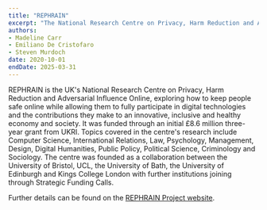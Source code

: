 ```yaml
---
title: "REPHRAIN"
excerpt: "The National Research Centre on Privacy, Harm Reduction and Adversarial Influence Online, is a collaboration between the University of Bristol, UCL, the University of Bath, the University of Edinburgh and Kings College London."
authors:
- Madeline Carr
- Emiliano De Cristofaro
- Steven Murdoch
date: 2020-10-01
endDate: 2025-03-31
---
```


REPHRAIN is the UK's National Research Centre on Privacy, Harm Reduction and Adversarial Influence Online, exploring how
to keep people safe online while allowing them to fully participate in digital technologies and the contributions they
make to an innovative, inclusive and healthy economy and society. It was funded through an initial £8.6 million
three-year grant from UKRI. Topics covered in the centre's research include Computer Science, International Relations,
Law, Psychology, Management, Design, Digital Humanities, Public Policy, Political Science, Criminology and Sociology.
The centre was founded as a collaboration between the University of Bristol, UCL, the University of Bath, the University
of Edinburgh and Kings College London with further institutions joining through Strategic Funding Calls.

Further details can be found on the [REPHRAIN Project website](https://www.rephrain.ac.uk/).